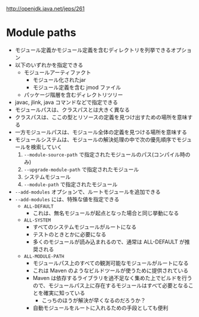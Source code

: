 http://openjdk.java.net/jeps/261

# Module paths
- モジュール定義かモジュール定義を含むディレクトリを列挙できるオプション
- 以下のいずれかを指定できる
    - モジュールアーティファクト
        - モジュール化されたjar
        - モジュール定義を含む jmod ファイル
    - パッケージ階層を含むディレクトリツリー
- javac, jlink, java コマンドなどで指定できる
- モジュールパスは、クラスパスとは大きく異なる
- クラスパスは、ここの型とリソースの定義を見つけ出すための場所を意味する
- 一方モジュールパスは、モジュール全体の定義を見つける場所を意味する
- モジュールシステムは、モジュールの解決処理の中で次の優先順序でモジュールを検索していく
    1. `--module-source-path` で指定されたモジュールのパス(コンパイル時のみ)
    2. `--upgrade-module-path` で指定されたモジュール
    3. システムモジュール
    4. `--module-path` で指定されたモジュール
- `--add-modules` オプションで、ルートモジュールを追加できる
- `--add-modules` には、特殊な値を指定できる
    - `ALL-DEFAULT`
        - これは、無名モジュールが起点となった場合と同じ挙動になる
    - `ALL-SYSTEM`
        - すべてのシステムモジュールがルートになる
        - テストのときとかに必要になる
        - 多くのモジュールが読み込まれるので、通常は ALL-DEFAULT が推奨される
    - `ALL-MODULE-PATH`
        - モジュールパス上のすべての観測可能なモジュールがルートになる
        - これは Maven のようなビルドツールが使うために提供されている
        - Maven は依存するライブラリを過不足なく集めた上でビルドを行うので、モジュールパス上に存在するモジュールはすべて必要となることを確実に知っている
            - こっちのほうが解決が早くなるのだろうか？
        - 自動モジュールをルートに入れるための手段としても便利
